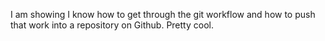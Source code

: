 I am showing I know how to get through the git workflow and how to push that work into a repository on Github. Pretty cool.